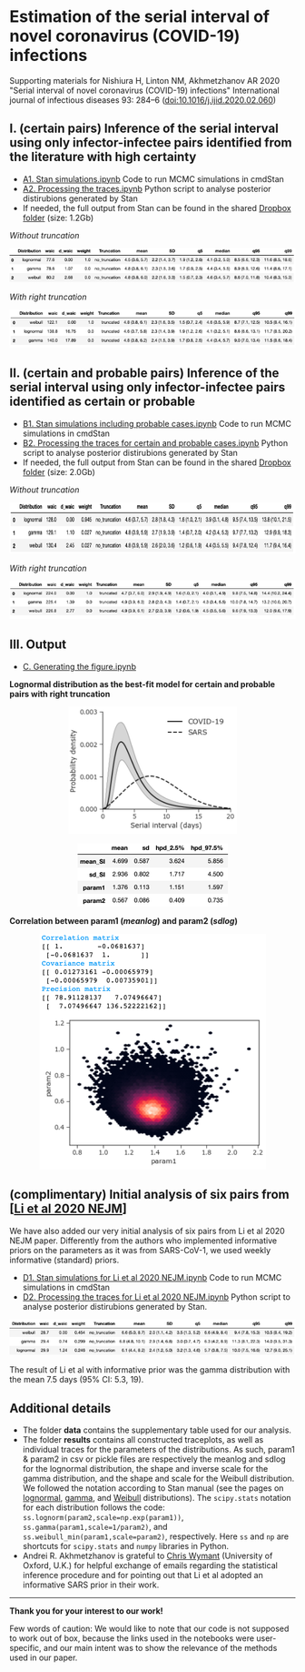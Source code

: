 # Estimation of the serial interval of novel coronavirus (COVID-19) infections

Supporting materials for Nishiura H, Linton NM, Akhmetzhanov AR 2020 "Serial interval of novel coronavirus (COVID-19) infections" International journal of infectious diseases 93: 284–6 ([doi:10.1016/j.ijid.2020.02.060](http://dx.doi.org/10.1016/j.ijid.2020.02.060))

## I. (certain pairs) Inference of the serial interval using only infector-infectee pairs identified from the literature with high certainty
* [A1. Stan simulations.ipynb](https://nbviewer.jupyter.org/github/aakhmetz/nCoVSerialInterval2020/blob/master/scripts/A1.%20Stan%20simulations.ipynb) Code to run MCMC simulations in cmdStan
* [A2. Processing the traces.ipynb](https://nbviewer.jupyter.org/github/aakhmetz/nCoVSerialInterval2020/blob/master/scripts/A2.%20Processing%20the%20traces.ipynb) Python script to analyse posterior distirubions generated by Stan
* If needed, the full output from Stan can be found in the shared [Dropbox folder](https://www.dropbox.com/sh/p34whc8kevdce89/AAAaBj7cTV4B5ID0mg2G7RG9a?dl=0) (size: 1.2Gb)

*Without truncation*

<p align="center">
  <img src="figures/A1-model_selection.png" title="Model selection (certain pairs w/o truncation)">
</p>

*With right truncation*

<p align="center">
  <img src="figures/A2-model_selection.png" title="Model selection (certain pairs w/ truncation)">
</p>

## II. (certain and probable pairs) Inference of the serial interval using only infector-infectee pairs identified as certain or probable
* [B1. Stan simulations including probable cases.ipynb](https://nbviewer.jupyter.org/github/aakhmetz/nCoVSerialInterval2020/blob/master/scripts/B1.%20Stan%20simulations%20including%20probable%20cases.ipynb) Code to run MCMC simulations in cmdStan
* [B2. Processing the traces for certain and probable cases.ipynb](https://nbviewer.jupyter.org/github/aakhmetz/nCoVSerialInterval2020/blob/master/scripts/B2.%20Processing%20the%20traces%20for%20certain%20and%20probable%20cases.ipynb) Python script to analyse posterior distirubions generated by Stan
* If needed, the full output from Stan can be found in the shared [Dropbox folder](https://www.dropbox.com/sh/qmiysl7jbv2hbp3/AACpeqP4wbtWiYd0uyhEyy7Pa?dl=0) (size: 2.0Gb)

*Without truncation*

<p align="center">
  <img src="figures/B1-model_selection.png" height="90", title="Model selection (certain and probable pairs w/o truncation)">
</p>

*With right truncation*

<p align="center">
  <img src="figures/B2-model_selection.png" title="Model selection (certain and probable pairs w/ truncation)">
</p>

## III. Output
* [C. Generating the figure.ipynb](https://nbviewer.jupyter.org/github/aakhmetz/nCoVSerialInterval2020/blob/master/scripts/C.%20Generating%20the%20figure.ipynb)


**Lognormal distribution as the best-fit model for certain and probable pairs with right truncation**
<p align="center">
  <img src="figures/C0a-result.png" title="Result-0">
</p>
<p align="center">
  <img src="figures/C0b-result.png" title="Result-1">
</p>

**Correlation between param1 (*meanlog*) and param2 (*sdlog*)**
<p align="center">
  <img src="figures/C1-result.png" title="Result-2">
</p>

## (complimentary) Initial analysis of six pairs from [[Li et al 2020 NEJM](https://www.nejm.org/doi/full/10.1056/NEJMoa2001316)]

We have also added our very initial analysis of six pairs from Li et al 2020 NEJM paper. Differently from the authors who implemented informative priors on the parameters as it was from SARS-CoV-1, we used weekly informative (standard) priors.
* [D1. Stan simulations for Li et al 2020 NEJM.ipynb](https://nbviewer.jupyter.org/github/aakhmetz/nCoVSerialInterval2020/blob/master/scripts/D1.%20Stan%20simulations%20for%20Li%20et%20al%202020%20NEJM.ipynb) Code to run MCMC simulations in cmdStan
* [D2. Processing the traces for Li et al 2020 NEJM.ipynb](https://nbviewer.jupyter.org/github/aakhmetz/nCoVSerialInterval2020/blob/master/scripts/D2.%20Processing%20the%20traces%20for%20Li%20et%20al%202020%20NEJM.ipynb) Python script to analyse posterior distirubions generated by Stan.

<p align="center">
  <img src="figures/D-model_selection.png" title="Model selection">
</p>

The result of Li et al with informative prior was the gamma distribution with the mean 7.5 days (95% CI: 5.3, 19).

## Additional details
* The folder **data** contains the supplementary table used for our analysis.
* The folder **results** contains all constructed traceplots, as well as individual traces for the parameters of the distributions. As such, param1 & param2 in csv or pickle files are respectively the meanlog and sdlog for the lognormal distribution, the shape and inverse scale for the gamma distribution, and the shape and scale for the Weibull distribution. We followed the notation according to Stan manual (see the pages on [lognormal](https://mc-stan.org/docs/2_22/functions-reference/lognormal.html), [gamma](https://mc-stan.org/docs/2_22/functions-reference/gamma-distribution.html), and [Weibull](https://mc-stan.org/docs/2_22/functions-reference/weibull-distribution.html) distributions). The ```scipy.stats``` notation for each distribution follows the code: ```ss.lognorm(param2,scale=np.exp(param1))```, ```ss.gamma(param1,scale=1/param2)```, and ```ss.weibull_min(param1,scale=param2)```, respectively. Here ```ss``` and ```np``` are shortcuts for ```scipy.stats``` and ```numpy``` libraries in Python.
* Andrei R. Akhmetzhanov is grateful to [Chris Wymant](https://www.bdi.ox.ac.uk/Team/c-wymant) (University of Oxford, U.K.) for helpful exchange of emails regarding the statistical inference procedure and for pointing out that Li et al adopted an informative SARS prior in their work.


---------
**Thank you for your interest to our work!** 

Few words of caution: We would like to note that our code is not supposed to work out of box, because the links used in the notebooks were user-specific, and our main intent was to show the relevance of the methods used in our paper.
